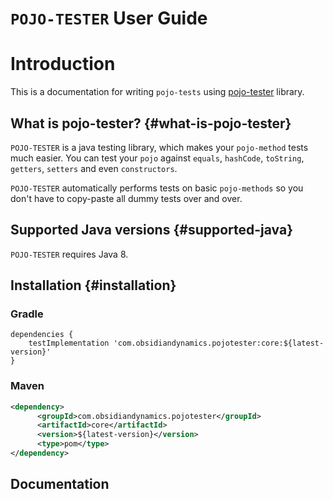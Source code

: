 # `POJO-TESTER` User Guide

# Introduction
This is a documentation for writing `pojo-tests` using [pojo-tester](https://github.com/obsidiandynamics/pojo-tester) library.

## What is pojo-tester? {#what-is-pojo-tester}
`POJO-TESTER` is a java testing library, which makes your `pojo-method` tests much easier. 
You can test your `pojo` against `equals`, `hashCode`, `toString`, `getters`, `setters` and even `constructors`.

`POJO-TESTER` automatically performs tests on basic `pojo-methods` so you don't have to copy-paste all dummy tests over and over.


## Supported Java versions {#supported-java}
`POJO-TESTER` requires Java 8. 

## Installation {#installation}
### Gradle
```
dependencies {
    testImplementation 'com.obsidiandynamics.pojotester:core:${latest-version}'
}
```

### Maven
```xml
<dependency>
      <groupId>com.obsidiandynamics.pojotester</groupId>
      <artifactId>core</artifactId>
      <version>${latest-version}</version>
      <type>pom</type>
</dependency>
```

## Documentation
